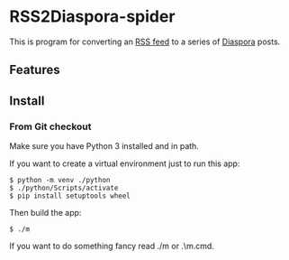 # RSS2Diaspora-spider #

This is program for converting an [RSS feed](https://en.wikipedia.org/wiki/RSS) to a series of [Diaspora](https://diasporafoundation.org/) posts.

## Features ##

## Install ##

### From Git checkout ###

Make sure you have Python 3 installed and in path.

If you want to create a virtual environment just to run this app:

    $ python -m venv ./python
    $ ./python/Scripts/activate
    $ pip install setuptools wheel

Then build the app:

    $ ./m

If you want to do something fancy read ./m or .\m.cmd.
